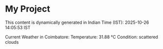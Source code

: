 # My Project

This content is dynamically generated in Indian Time (IST): 2025-10-26 14:05:53 IST


Current Weather in Coimbatore:
Temperature: 31.88 °C
Condition: scattered clouds
